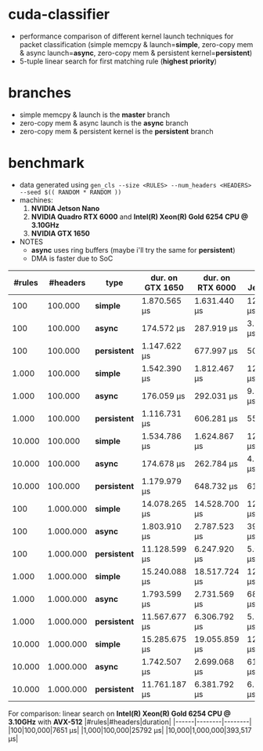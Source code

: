 # cuda-classifier

* performance comparison of different kernel launch techniques for packet classification (simple memcpy & launch=**simple**, zero-copy mem & async launch=**async**, zero-copy mem & persistent kernel=**persistent**)
* 5-tuple linear search for first matching rule (**highest priority**)

# branches
* simple memcpy & launch is the **master** branch
* zero-copy mem & async launch is the **async** branch
* zero-copy mem & persistent kernel is the **persistent** branch

# benchmark
* data generated using `gen_cls --size <RULES> --num_headers <HEADERS> --seed $(( RANDOM * RANDOM ))`
* machines:
  1. **NVIDIA Jetson Nano**
  2. **NVIDIA Quadro RTX 6000** and **Intel(R) Xeon(R) Gold 6254 CPU @ 3.10GHz**
  3. **NVIDIA GTX 1650**
* NOTES
  - **async** uses ring buffers (maybe i'll try the same for **persistent**)
  - DMA is faster due to SoC
  
|#rules|#headers|type|dur. on GTX 1650|dur. on RTX 6000|dur. on Jetson Nano|
|------|--------|----|--------|--------|-----------|
|100|100.000|**simple**|1.870.565 μs|1.631.440 μs|12.818.421 μs|
|100|100.000|**async**|174.572 μs|287.919 μs|3.374.396 μs|
|100|100.000|**persistent**|1.147.622 μs|677.997 μs|501.097 μs|
|1.000|100.000|**simple**|1.542.390 μs|1.812.467 μs|12.626.683 μs|
|1.000|100.000|**async**|176.059 μs|292.031 μs|9.873.650 μs|
|1.000|100.000|**persistent**|1.116.731 μs|606.281 μs|556.832 μs|
|10.000|100.000|**simple**|1.534.786 μs|1.624.867 μs|12.442.075 μs|
|10.000|100.000|**async**|174.678 μs|262.784 μs|4.209.705 μs|
|10.000|100.000|**persistent**|1.179.979 μs|648.732 μs|613.345 μs|
|100|1.000.000|**simple**|14.078.265 μs|14.528.700 μs|123.435.719 μs|
|100|1.000.000|**async**|1.803.910 μs|2.787.523 μs|39.789.084 μs|
|100|1.000.000|**persistent**|11.128.599 μs|6.247.920 μs|5.032.594 μs|
|1.000|1.000.000|**simple**|15.240.088 μs|18.517.724 μs|123.740.656 μs|
|1.000|1.000.000|**async**|1.793.599 μs|2.731.569 μs|68.457.302 μs|
|1.000|1.000.000|**persistent**|11.567.677 μs|6.306.792 μs|5.539.173 μs|
|10.000|1.000.000|**simple**|15.285.675 μs|19.055.859 μs|124.249.198 μs|
|10.000|1.000.000|**async**|1.742.507 μs|2.699.068 μs|61.602.149 μs|
|10.000|1.000.000|**persistent**|11.761.187 μs|6.381.792 μs|6.224.600 μs|

For comparison: linear search on **Intel(R) Xeon(R) Gold 6254 CPU @ 3.10GHz** with **AVX-512**
|#rules|#headers|duration|
|------|--------|--------|
|100|100,000|7651 μs|
|1,000|100,000|25792 μs|
|10,000|1,000,000|393,517 μs|
